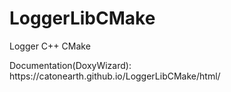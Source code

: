 # LoggerLibCMake
Logger C++ CMake
<p>Documentation(DoxyWizard):  https://catonearth.github.io/LoggerLibCMake/html/<p>
